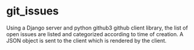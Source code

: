 # git_issues

Using a Django server and python github3 github client library, the list of open issues are listed and categorized according to time of creation. 
A JSON object is sent to the client which is rendered by the client. 
